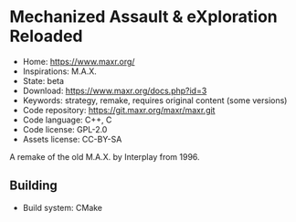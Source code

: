 # Mechanized Assault & eXploration Reloaded

- Home: https://www.maxr.org/
- Inspirations: M.A.X.
- State: beta
- Download: https://www.maxr.org/docs.php?id=3
- Keywords: strategy, remake, requires original content (some versions)
- Code repository: https://git.maxr.org/maxr/maxr.git
- Code language: C++, C
- Code license: GPL-2.0
- Assets license: CC-BY-SA

A remake of the old M.A.X. by Interplay from 1996.

## Building

- Build system: CMake

